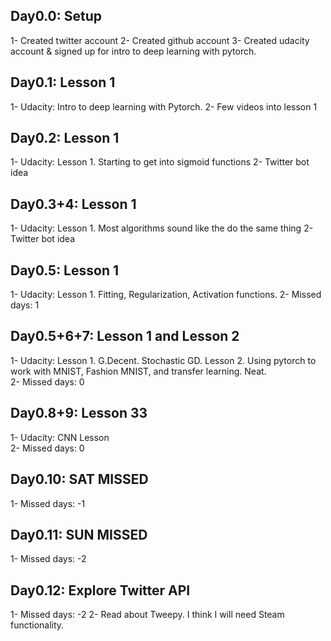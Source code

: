 Day0.0: Setup
---------------
1- Created twitter account
2- Created github account
3- Created udacity account & signed up for intro to deep learning with pytorch.

Day0.1: Lesson 1
---------------
1- Udacity: Intro to deep learning with Pytorch. 
2- Few videos into lesson 1

Day0.2: Lesson 1
---------------
1- Udacity: Lesson 1. Starting to get into sigmoid functions
2- Twitter bot idea

Day0.3+4: Lesson 1
---------------
1- Udacity: Lesson 1. Most algorithms sound like the do the same thing
2- Twitter bot idea

Day0.5: Lesson 1
---------------
1- Udacity: Lesson 1. Fitting, Regularization, Activation functions. 
2- Missed days: 1


Day0.5+6+7: Lesson 1 and Lesson 2
---------------
1- Udacity: Lesson 1. G.Decent. Stochastic GD. Lesson 2. Using pytorch to work with MNIST, Fashion MNIST, and transfer learning. Neat.   
2- Missed days: 0

Day0.8+9: Lesson 33
---------------
1- Udacity: CNN Lesson   
2- Missed days: 0

Day0.10: SAT MISSED
---------------
1- Missed days: -1

Day0.11: SUN MISSED
---------------
1- Missed days: -2

Day0.12: Explore Twitter API
---------------
1- Missed days: -2
2- Read about Tweepy. I think I will need Steam functionality. 
